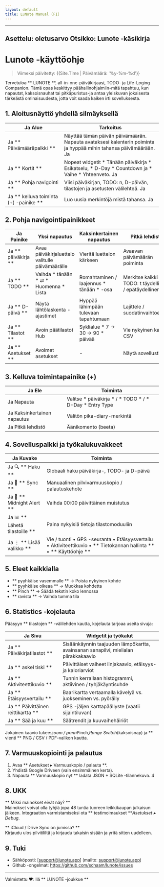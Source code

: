 ```yaml
---
layout: default
title: LuNote Manual (FI)
---
```


---
Asettelu: oletusarvo
Otsikko: Lunote -käsikirja
---

# Lunote -käyttöohje

> Viimeksi päivitetty: {{Site.Time | Päivämäärä: '%y-%m-%d'}}

Tervetuloa ** LUNOTE **, all-in-one-päiväkirjaasi, TODO- ja Life-Loging Companion. Tämä opas keskittyy päähallinohjaimiin-mitä tapahtuu, kun napautat, kaksoisnauhat tai pitkäpuristus-ja antaa yleiskuvan jokaisesta tärkeästä ominaisuudesta, jotta voit saada kaiken irti sovelluksesta.

## 1. Aloitusnäyttö yhdellä silmäyksellä

Ja Alue | Tarkoitus |
| ------ | --------- |
Ja ** Päivämääräpalkki ** | Näyttää tämän päivän päivämäärän. Napauta avataksesi kalenterin poiminta ja hyppää mihin tahansa päivämäärään. Ja
Ja ** Kortit ** | Nopeat widgetit * Tänään päiväkirja * Esikatselu, * D-Day * Countdown ja * Vaihe * Yhteenveto. Ja
Ja ** Pohja navigointi ** | Viisi päiväkirjan, TODO: n, D-päivän, tilastojen ja asetusten välilehteä. Ja
Ja ** kelluva toiminta (+) -painike ** | Luo uusia merkintöjä mistä tahansa. Ja

## 2. Pohja navigointipainikkeet

Ja Painike | Yksi napautus | Kaksinkertainen napautus | Pitkä lehdistö |
| -------- | ----------- | ----------- | ------------ |
Ja ** päiväkirja ** | Avaa päiväkirjaluettelo valitulle päivämäärälle | Vieritä luettelon kärkeen | Avaavan päivämäärän poiminta |
Ja ** TODO ** | Vaihda * tänään * ⇄ * Huomenna * Lista | Romahtaminen / laajennus * tänään * -osa | Merkitse kaikki TODO: t täydellinen / epätäydellinen |
Ja ** D-päivä ** | Näytä lähtölaskenta -ajastimet | Hyppää lähimpään tulevaan tapahtumaan | Lajittele / suodatinvaihtoehdot |
Ja ** Tilastot ** | Avoin päätilastot Hub | Syklialue * 7 → 30 → 90 * päivää | Vie nykyinen kaavio CSV |
Ja ** Asetukset ** | Avoimet asetukset | - | Näytä sovellustiedot |

## 3. Kelluva toimintapainike (+)

Ja Ele | Toiminta |
| --------- | -------- |
Ja Napauta | Valitse * päiväkirja * / * TODO * / * D-Day * Entry Type |
Ja Kaksinkertainen napautus | Välitön pika-diary-merkintä |
Ja Pitkä lehdistö | Äänikomento (beeta) |

## 4. Sovelluspalkki ja työkalukuvakkeet

Ja Kuvake | Toiminta |
| ------ | -------- |
Ja 🔍 ** Haku ** | Globaali haku päiväkirja-, TODO- ja D-päivä |
Ja 🔄 ** Sync ** | Manuaalinen pilvivarmuuskopio / palautuskehote |
Ja 🔔 ** Midnight Alert ** | Vaihda 00:00 päivittäinen muistutus |
Ja 📊 ** Lähetä tilastoille ** | Paina nykyisiä tietoja tilastomoduuliin |
Ja ⋮ ** Lisää valikko ** | Vie / tuonti • GPS -seuranta • Etäisyysvertailu • Aktiviteettikuvio • ** Tietokannan hallinta ** • ** Käyttöohje ** |

## 5. Eleet kaikkialla

- ** pyyhkäise vasemmalle ** → Poista nykyinen kohde
- ** pyyhkäise oikeaa ** → Muokkaa kohdetta
- ** Pinch ** → Säädä tekstin koko lennossa
- ** ravista ** → Vaihda tumma tila

## 6. Statistics -kojelauta

Pääsyyn ** tilastojen ** -välilehden kautta, kojelauta tarjoaa useita sivuja:

Ja Sivu | Widgetit ja työkalut |
| ------ | ----------------- |
Ja ** Päiväkirjatilastot ** | Sisäänkäynnin taajuuden lämpökartta, avainsanan sanapilvi, mielialan piirakkakaavio |
Ja ** askel tiski ** | Päivittäiset vaiheet linjakaavio, etäisyys- ja kaloriarviot |
Ja ** Aktiviteettikuvio ** | Tunnin kerrallaan histogrammi, aktiivinen / tyhjäkäyntisuhde |
Ja ** Etäisyysvertailu ** | Baarikartta vertaamalla kävelyä vs. juokseminen vs. pyöräily |
Ja ** Päivittäinen reittikartta ** | GPS -jäljen karttapäällyste (vaatii sijaintiluvan) |
Ja ** Sää ja kuu ** | Säätrendit ja kuuvaihehäiriöt |

Jokainen kaavio tukee:*zoom / pann*Pinch,*Range Switch*(kaksoisnap) ja ** vienti ** PNG / CSV / PDF-valikon kautta.

## 7. Varmuuskopiointi ja palautus

1. Avaa ** Asetukset ▸ Varmuuskopio / palauta **.
2. Yhdistä Google Driveen (vain ensimmäinen kerta).
3. Napauta ** Varmuuskopio nyt ** ladata JSON + SQLite -tilannekuva.
4

## 8. UKK

** Miksi mainokset eivät näy? **  
Mainokset voivat olla tyhjiä jopa 48 tuntia tuoreen leikkikaupan julkaisun jälkeen. Integraation varmistamiseksi ota ** testimoimaukset ***Asetukset ▸ Debug*.

** iCloud / Drive Sync on jumissa? **  
Kirjaudu ulos pilvitililtä ja kirjaudu takaisin sisään ja yritä sitten uudelleen.

## 9. Tuki

- Sähköposti: [support@lunote.app] (mailto: support@lunote.app)
- Github -ongelmat: <https://github.com/schaam/lunote/issues>

---
Valmistettu ❤️: llä ** LUNOTE -joukkue **